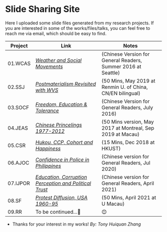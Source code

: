 # Slide Sharing Site #

Here I uploaded some slide files generated from my research projects. If you are interested in some of the works/files/talks, you can feel free to reach me via email, which should be easy to find.


Project   | Link       | Notes
----------| ---------- | ----------
01.WCAS   | *[Weather and Social Movements](PDF/01_2016_Weather_革命者也怕淋雨_政见文章.pdf)* |(Chinese Version for General Readers, Summer 2016 at  Seattle)
02.SSJ    | *[Postmaterialism Revisited with WVS](PDF/02_2019_Postmaterialism_RUC_50mins.pdf)* |(50 Mins, May 2019 at Renmin U. of China, CN/EN bilingual)
03.SOCF   | *[Freedom, Education & Tolerance](PDF/03_2016_同性戀包容度_缪斯夫人_微文库原文已删.pdf)* |(Chinese Version for General Readers, July 2016)
04.JEAS   | *[Chinese Princelings 1977-2012](PDF/04_2019_JEAS_Princelings_50min.pdf)* |(50 Mins version, May 2017 at Montreal, Sep 2019 at Macau)
05.CSR    | *[Hukou, CCP, Cohort and Happiness](PDF/05_2020_CSR_15min幸福感.pdf)* |(15 Mins, Dec 2018 at HKUST)
06.AJOC   | *[Confidence in Police in Philippines](PDF/06_科研快訊_菲律賓社會對警務系統的態度.pdf)* |(Chinese version for General Readers, Jul 2020)
07.IJPOR  | *[Education, Corruption Perception and Political Trust](https://github.com/huiquanR/)* |(Chinese version for General Readers, April 2021)
08.SF     | *[Protest Diffusion, USA 1960-95](PDF/08_DOCA_UM_20210408_TALK_45min.pdf)* |(50 Mins, April 2021 at U Macau)
09.RR     | To be continued...:metal:                      |   :blush:

- Thanks for your interest in my works!
*By: Tony Huiquan Zhang*
